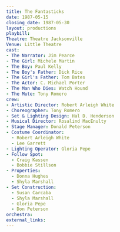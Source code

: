 ```yaml
---
title: The Fantasticks
date: 1987-05-15
closing_date: 1987-05-30
layout: productions
playbill:
Theatre: Theatre Jacksonville
Venue: Little Theatre
cast:
- The Narrator: Jim Pearce
- The Girl: Michele Martin
- The Boy: Paul Kelly
- The Boy's Father: Dick Rice
- The Girl's Father: Tom Bates
- The Actor: C. Michael Porter
- The Man Who Dies: Watch Hound
- The Mute: Tony Romero
crew:
- Artistic Director: Robert Arleigh White
- Choreographer: Tony Romero
- Set & Lighting Design: Hal D. Henderson
- Musical Director: Rosalind MacEnulty
- Stage Manager: Donald Peterson
- Costume Coordinator:
  - Robert Arleigh White
  - Lee Garrett
- Lighting Operator: Gloria Pepe
- Follow Spot:
  - Craig Kassen
  - Bobbie Stillson
- Properties:
  - Donna Hughes
  - Shyla Marshall
- Set Construction:
  - Susan Carcaba
  - Shyla Marshall
  - Gloria Pepe
  - Don Peterson
orchestra:
external_links:
---
```


